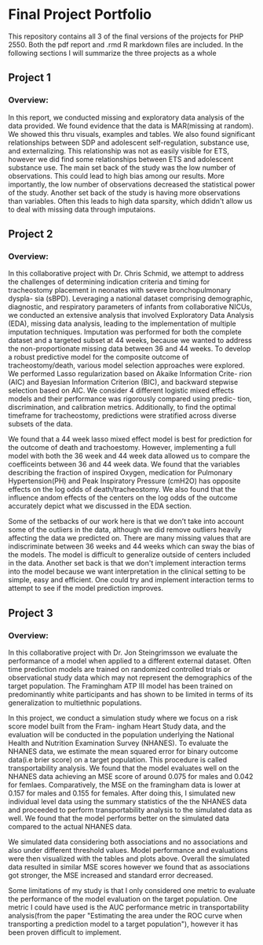 # Final Project Portfolio

This repository contains all 3 of the final versions of the projects for PHP 2550. Both the pdf report and .rmd R markdown files are included. In the following sections I will summarize the three projects as a whole


## Project 1

### Overview:

In this report, we conducted missing and exploratory data analysis of the data provided. We found evidence that the data is MAR(missing at random). We showed this thru visuals, examples and tables. We also found significant relationships between SDP and adolescent self-regulation, substance use, and externalizing. This relationship was not as easily visible for ETS, however we did find some relationships between ETS and adolescent substance use. 
The main set back of the study was the low number of observations. This could lead to high bias among our results. More importantly, the low number of observations decreased the statistical power of the study. Another set back of the study is having more observations than variables. Often this leads to high data sparsity, which ddidn't allow us to deal with missing data through imputaions. 


## Project 2

### Overview:

In this collaborative project with Dr. Chris Schmid, we attempt to address the challenges of determining indication criteria and timing for tracheostomy placement in neonates with severe bronchopulmonary dyspla- sia (sBPD). Leveraging a national dataset comprising demographic, diagnostic, and respiratory parameters of infants from collaborative NICUs, we conducted an extensive analysis that involved Exploratory Data Analysis (EDA), missing data analysis, leading to the implementation of multiple imputation techniques. Imputation was performed for both the complete dataset and a targeted subset at 44 weeks, because we wanted to address the non-proportionate missing data between 36 and 44 weeks.
To develop a robust predictive model for the composite outcome of tracheostomy/death, various model selection approaches were explored. We performed Lasso regularization based on Akaike Information Crite- rion (AIC) and Bayesian Information Criterion (BIC), and backward stepwise selection based on AIC. We consider 4 different logistic mixed effects models and their performance was rigorously compared using predic- tion, discrimination, and calibration metrics. Additionally, to find the optimal timeframe for tracheostomy, predictions were stratified across diverse subsets of the data.

We found that a 44 week lasso mixed effect model is best for prediction for the outcome of death and trachoestomy. However, implementing a full model with both the 36 week and 44 week data allowed us to compare the coefficeints between 36 and 44 week data. We found that the variables describing the fraction of inspired Oxygen, medication for Pulmonary Hypertension(PH) and Peak Inspiratory Pressure (cmH2O) has opposite effects on the log odds of death/tracheostomy. We also found that the influence andom effects of the centers on the log odds of the outcome accurately depict what we discussed in the EDA section.

Some of the setbacks of our work here is that we don’t take into account some of the outliers in the data, although we did remove outliers heavily affecting the data we predicted on. There are many missing values that are indiscriminate between 36 weeks and 44 weeks which can sway the bias of the models. The model is difficult to generalize outside of centers included in the data. Another set back is that we don't implement interaction terms into the model because we want interpretation in the clinical setting to be simple, easy and efficient. One could try and implement interaction terms to attempt to see if the model prediction improves.

## Project 3


### Overview:

In this collaborative project with Dr. Jon Steingrimsson we evaluate the performance of a model when applied to a different external dataset. Often time prediction models are trained on randomized controlled trials or observational study data which may not represent the demographics of the target population. The Framingham ATP III model has been trained on predominantly white participants and has shown to be limited in terms of its generalization to multiethnic populations.

In this project, we conduct a simulation study where we focus on a risk score model built from the Fram- ingham Heart Study data, and the evaluation will be conducted in the population underlying the National Health and Nutrition Examination Survey (NHANES). To evaluate the NHANES data, we estimate the mean squared error for binary outcome data(i.e brier score) on a target population. This procedure is called transportability analysis. We found that the model evaluates well on the NHANES data achieving an MSE score of around 0.075 for males and 0.042 for femlaes. Comparatively, the MSE on the framingham data is lower at 0.157 for males and 0.155 for females. After doing this, I simulated new individual level data using the summary statistics of the the NHANES data and proceeded to perform transportability analysis to the simulated data as well. We found that the model performs better on the simulated data compared to the actual NHANES data.

We simulated data considering both associations and no associations and also under different threshold values. Model performance and evaluations were then visualized with the tables and plots above. Overall the simulated data resulted in similar MSE scores however we found that as associations got stronger, the MSE increased and standard error decreased.

Some limitations of my study is that I only considered one metric to evaluate the performance of the model evaluation on the target population. One metric I could have used is the AUC performance metric in transportability analysis(from the paper "Estimating the area under the ROC curve when transporting a prediction model to a target population"), however it has been proven difficult to implement. 
